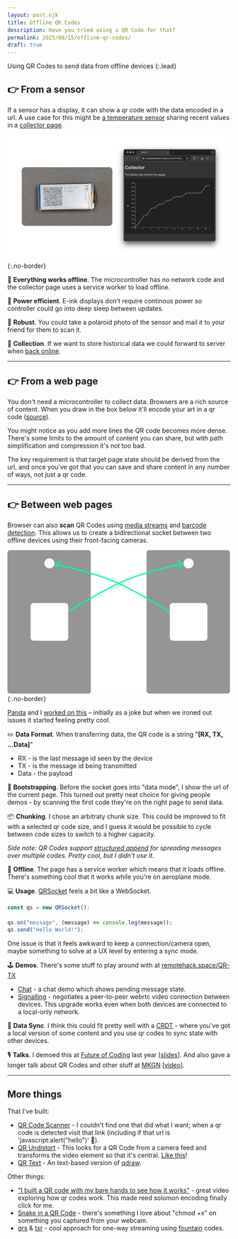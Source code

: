```yaml
---
layout: post.njk
title: Offline QR Codes
description: Have you tried using a QR Code for that?
permalink: 2025/08/15/offline-qr-codes/
draft: true
---
```


Using QR Codes to send data from offline devices
{:.lead}

## 👉 From a sensor

If a sensor has a display, it can show a qr code with the data encoded in a url. A use case for this might be [a temperature sensor][sensor] sharing recent values in a [collector page][sensor_values].

![A Pi Pico + e-ink display linking to a web page that shows a graph of values](/img/offline-collector.png){:.no-border}

🛜 **Everything works offline**. The microcontroller has no network code and the collector page uses a service worker to load offline.

🔋 **Power efficient**. E-ink displays don't require continous power so controller could go into deep sleep between updates.

🔨 **Robust**. You could take a polaroid photo of the sensor and mail it to your friend for them to scan it.

💾 **Collection**. If we want to store historical data we could forward to server when [back online][background sync].

---

## 👉 From a web page

You don't need a microcontroller to collect data. Browsers are a rich source of content. When you draw in the box below it'll encode your art in a qr code ([source][qdraw]).

<div class="qdraw" data-target="https://benjaminbenben.com/qdraw/">
  <canvas class="qdraw-paint" width="1024" height="1024"></canvas>
  <a href="#" class="qdraw-link" target="_blank">
    <canvas class="qdraw-qr" width="100" height="100"></canvas>
  </a>
  <script src="/js/qdraw.js"></script>
  <script>
    document.querySelector('.qdraw-paint').addEventListener('touchstart', e => e.preventDefault())
  </script>
</div>

You might notice as you add more lines the QR code becomes more dense. There's some limits to the amount of content you can share, but with path simplification and compression it's not too bad.

The key requirement is that target page state should be derived from the url, and once you've got that you can save and share content in any number of ways, not just a qr code.

---

## 👉 Between web pages

Browser can also **scan** QR Codes using [media streams][media] and [barcode detection][barcode]. This allows us to create a bidirectional socket between two offline devices using their front-facing cameras.

![QR Socket Demo](/img/qr-socket-sim.svg){:.no-border}

[Panda] and I [worked on this][QRSocket] – initially as a joke but when we ironed out issues it started feeling pretty cool.

✏️ **Data Format**. When transferring data, the QR code is a string "**[RX, TX, …Data]**"

- RX - is the last message id seen by the device
- TX - is the message id being transmitted
- Data - the payload

👋 **Bootstrapping**. Before the socket goes into "data mode", I show the url of the current page. This turned out pretty neat choice for giving people demos - by scanning the first code they're on the right page to send data.

📦 **Chunking**. I chose an arbitraty chunk size. This could be improved to fit with a selected qr code size, and I guess it would be possible to cycle between code sizes to switch to a higher capacity.

_Side note: QR Codes support [structured append] for spreading messages over multiple codes. Pretty cool, but I didn't use it._

📡 **Offline**. The page has a service worker which means that it loads offline. There's something cool that it works while you're on aeroplane mode.

💻 **Usage**. [QRSocket] feels a bit like a WebSocket.

```js
const qs = new QRSocket();

qs.on("message", (message) => console.log(message));
qs.send("Hello World!");
```

One issue is that it feels awkward to keep a connection/camera open, maybe something to solve at a UX level by entering a sync mode.

🕹️ **Demos**. There's some stuff to play around with at [remotehack.space/QR-TX][QRSocket]

- [Chat](https://remotehack.space/QR-TX/?demo=chat) - a chat demo which shows pending message state.
- [Signalling](https://remotehack.space/QR-TX/?demo=signal) - negotiates a peer-to-peer webrtc video connection between devices. This upgrade works even when both devices are connected to a local-only network.

🤔 **Data Sync**. I think this could fit pretty well with a [CRDT] - where you've got a local version of some content and you use qr codes to sync state with other devices.

🎙️ **Talks**. I demoed this at [Future of Coding][foclondon] last year [[slides][foc slides]]. And also gave a longer talk about QR Codes and other stuff at [MKGN][mkgn50] [[video][mkgn video]].

---

## More things

That I've built:

- [QR Code Scanner](https://benjaminbenben.com/qr/) - I couldn't find one that did what I want; when a qr code is detected visit that link (including if that url is 'javascript:alert("hello")' 😬).
- [QR Undistort](https://benjaminbenben.com/flatten/live.html) - This looks for a QR Code from a camera feed and transforms the video element so that it's central. [Like this](/img/qr-undistort.jpg)!
- [QR Text](https://benjaminbenben.com/qtext/) - An text-based version of [qdraw].

Other things:

- ["I built a QR code with my bare hands to see how it works"][veritasium] - great video exploring how qr codes work. This made reed solomon encoding finally click for me.
- [Snake in a QR Code][snake-bin] - there's something I love about "chmod +x" on something you captured from your webcam.
- [qrs] & [txr] - cool approach for one-way streaming using [fountain] codes.

[background sync]: https://developer.mozilla.org/en-US/docs/Web/API/Background_Synchronization_API
[Panda]: https://www.ticklethepanda.dev/
[QRSocket]: https://remotehack.space/QR-TX/
[hacked]: https://remotehack.space/
[sensor]: https://github.com/benfoxall/sensor
[sensor_values]: https://benjaminbenben.com/sensor/?d=905,904,902,902,900,900,899,899,898,898,897,897,897,896,896,896,896,896,894,894&c=35
[qdraw]: https://github.com/benfoxall/qdraw
[barcode]: https://developer.mozilla.org/en-US/docs/Web/API/Barcode_Detection_API
[media]: https://developer.mozilla.org/en-US/docs/Web/API/MediaStream
[qrs]: https://github.com/qifi-dev/qrs
[txr]: https://github.com/divan/txqr
[fountain]: https://divan.dev/posts/fountaincodes/
[structured append]: https://ozeki.hu/p_3465-qr-code-encoding.html#:~:text=0011-,Structured%20append
[foc slides]: https://benjaminbenben.com/assets/slides/qrtx.pdf
[mkgn video]: https://www.youtube.com/watch?v=mJnzN8pd8Gc
[mkgn50]: https://mkgeeknight.co.uk/events/mkgn-50#Ben
[CRDT]: https://en.wikipedia.org/wiki/Conflict-free_replicated_data_type
[foclondon]: https://lu.ma/foclondon
[gopro]: https://gopro.github.io/labs/control/custom/
[veritasium]: https://www.youtube.com/watch?v=w5ebcowAJD8
[snake-bin]: https://www.youtube.com/watch?v=ExwqNreocpg
